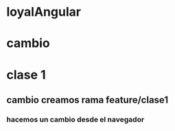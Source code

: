 # loyalAngular
# cambio
# clase 1
## cambio creamos rama feature/clase1
### hacemos un cambio desde el navegador
